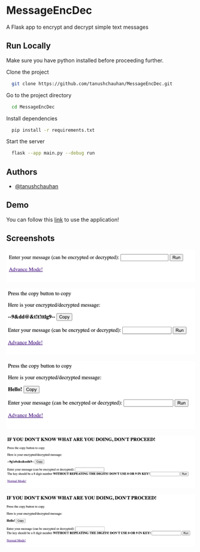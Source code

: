 # MessageEncDec

A Flask app to encrypt and decrypt simple text messages

## Run Locally

Make sure you have python installed before proceeding further.

Clone the project

```bash
  git clone https://github.com/tanushchauhan/MessageEncDec.git
```

Go to the project directory

```bash
  cd MessageEncDec
```

Install dependencies

```bash
  pip install -r requirements.txt
```

Start the server

```bash
  flask --app main.py --debug run
```

## Authors

- [@tanushchauhan](https://github.com/tanushchauhan/)

## Demo

You can follow this [link](https://tanushchauhan.pythonanywhere.com/) to use the application!

## Screenshots

![App Screenshot](https://raw.githubusercontent.com/tanushchauhan/MessageEncDec/main/screenshots/1.png)

![App Screenshot](https://raw.githubusercontent.com/tanushchauhan/MessageEncDec/main/screenshots/2.png)

![App Screenshot](https://raw.githubusercontent.com/tanushchauhan/MessageEncDec/main/screenshots/3.png)

![App Screenshot](https://raw.githubusercontent.com/tanushchauhan/MessageEncDec/main/screenshots/4.png)

![App Screenshot](https://raw.githubusercontent.com/tanushchauhan/MessageEncDec/main/screenshots/5.png)
